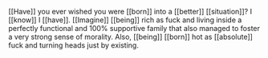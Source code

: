 [[Have]] you ever wished you were [[born]] into a [[better]] [[situation]]? I [[know]] I [[have]]. [[Imagine]] [[being]] rich as fuck and living inside a perfectly functional and 100% supportive family that also managed to foster a very strong sense of morality. Also, [[being]] [[born]] hot as [[absolute]] fuck and turning heads just by existing.